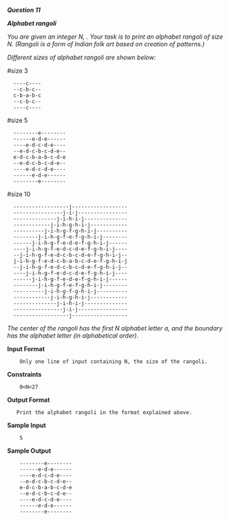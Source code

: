 ***Question 11***

***Alphabet rangoli***

*You are given an integer N, . Your task is to print an alphabet rangoli of size N. (Rangoli is a form of Indian folk art based on creation of patterns.)*

*Different sizes of alphabet rangoli are shown below:*

#size 3

      
      ----c----
      --c-b-c--
      c-b-a-b-c
      --c-b-c--
      ----c----

#size 5

     
      --------e--------
      ------e-d-e------
      ----e-d-c-d-e----
      --e-d-c-b-c-d-e--
      e-d-c-b-a-b-c-d-e
      --e-d-c-b-c-d-e--
      ----e-d-c-d-e----
      ------e-d-e------
      --------e--------

#size 10

      ------------------j------------------
      ----------------j-i-j----------------
      --------------j-i-h-i-j--------------
      ------------j-i-h-g-h-i-j------------
      ----------j-i-h-g-f-g-h-i-j----------
      --------j-i-h-g-f-e-f-g-h-i-j--------
      ------j-i-h-g-f-e-d-e-f-g-h-i-j------
      ----j-i-h-g-f-e-d-c-d-e-f-g-h-i-j----
      --j-i-h-g-f-e-d-c-b-c-d-e-f-g-h-i-j--
      j-i-h-g-f-e-d-c-b-a-b-c-d-e-f-g-h-i-j
      --j-i-h-g-f-e-d-c-b-c-d-e-f-g-h-i-j--
      ----j-i-h-g-f-e-d-c-d-e-f-g-h-i-j----
      ------j-i-h-g-f-e-d-e-f-g-h-i-j------
      --------j-i-h-g-f-e-f-g-h-i-j--------
      ----------j-i-h-g-f-g-h-i-j----------
      ------------j-i-h-g-h-i-j------------
      --------------j-i-h-i-j--------------
      ----------------j-i-j----------------
      ------------------j------------------


*The center of the rangoli has the first N alphabet letter a, and the boundary has the alphabet letter (in alphabetical order)*.

**Input Format**

        
        Only one line of input containing N, the size of the rangoli.

**Constraints**

        
        0<N<27

**Output Format**

        
       
       Print the alphabet rangoli in the format explained above.

**Sample Input**

        5


**Sample Output**

       
        --------e--------
        ------e-d-e------
        ----e-d-c-d-e----
        --e-d-c-b-c-d-e--
        e-d-c-b-a-b-c-d-e
        --e-d-c-b-c-d-e--
        ----e-d-c-d-e----
        ------e-d-e------
        --------e--------

